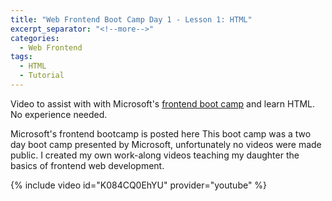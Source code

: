 ```yaml
---
title: "Web Frontend Boot Camp Day 1 - Lesson 1: HTML"
excerpt_separator: "<!--more-->"
categories:
  - Web Frontend
tags:
  - HTML
  - Tutorial
---
```


Video to assist with with Microsoft's [frontend boot camp](https://github.com/microsoft/frontend-bootcamp) and learn HTML. No experience needed.
<!--more-->

Microsoft's frontend bootcamp is posted here  This boot camp was a two day boot camp presented by Microsoft, unfortunately no videos were made public. I created my own work-along videos teaching my daughter the basics of frontend web development. 

{% include video id="K084CQ0EhYU" provider="youtube" %}

